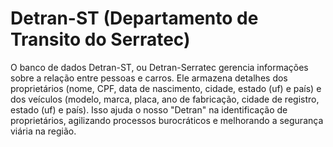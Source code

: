 # Detran-ST (Departamento de Transito do Serratec)

O banco de dados Detran-ST, ou Detran-Serratec gerencia informações sobre a relação entre pessoas e carros. Ele armazena detalhes dos proprietários (nome, CPF, data de nascimento, cidade, estado (uf) e país) e dos veículos (modelo, marca, placa, ano de fabricação, cidade de registro, estado (uf) e país). Isso ajuda o nosso "Detran" na identificação de proprietários, agilizando processos burocráticos e melhorando a segurança viária na região.
